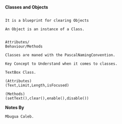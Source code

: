 **Classes and Objects**

```aidl

It is a blueprint for clearing Objects

An Object is an instance of a Class.


Attributes/
Behaviour/Methods

Classes are maned with the PascalNamingConvention.

Key Concept to Understand when it comes to classes.

TextBox Class.

(Attributes)
(Text,Limit,Length,isFocused)

(Methods)
(setText(),clear(),enable(),disable())

```

**Notes By**

```aidl
Mbugua Caleb.

```

